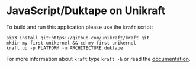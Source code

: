 # JavaScript/Duktape on Unikraft

To build and run this application please use the `kraft` script:

    pip3 install git+https://github.com/unikraft/kraft.git
    mkdir my-first-unikernel && cd my-first-unikernel
    kraft up -p PLATFORM -m ARCHITECTURE duktape

For more information about `kraft` type ```kraft -h``` or read the
[documentation](http://docs.unikraft.org).
